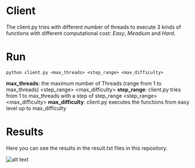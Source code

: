 # Client
The client.py tries with different number of threads to execute 3 kinds of functions with different computational cost: *Easy*, *Meadium* and *Hard*.

# Run
`python client.py <max_threads> <step_range> <max_difficulty>`


**max_threads**: the maximum number of Threads (range from 1 to max_threads)
<step_range> <max_difficulty>
**step_range**: client.py tries from 1 to max_threads with a step of step_range
<step_range> <max_difficulty>
**max_difficulty**: client.py executes the functions from easy level up to max_difficulty

# Results
Here you can see the results in the result.txt files in this repository.

![alt text]()
